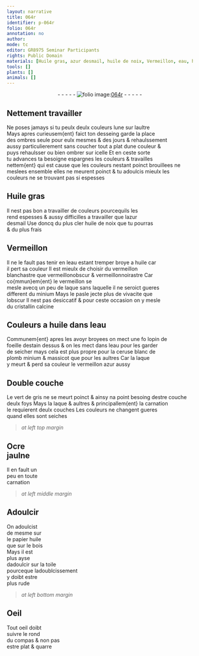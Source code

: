 ```yaml
---
layout: narrative
title: 064r
identifier: p-064r
folio: 064r
annotation: no
author:
mode: tc
editor: GR8975 Seminar Participants
rights: Public Domain
materials: [Huile gras, azur desmail, huile de noix, Vermeillon, eau, huile, vermeillon blanchastre, vermeillonobscur, vermeillonnoirastre, vermeillon, laque, minium, cristallin, lopin de foeille d, ceruse blanc de plomb, massicot, vermeillon azur, vert de gris, Ocre jaulne, papier huile, bois, toile]
tools: []
plants: []
animals: []
---
```


<div class="folio" align="center">- - - - - <a href="http://gallica.bnf.fr/ark:/12148/btv1b10500001g/f133.image" target="_blank"><img src="https://cu-mkp.github.io/2017-workshop-edition/assets/photo-icon.png" alt="folio image: " style="display:inline-block; margin-bottom:-3px;"/>064r</a> - - - - - </div>  
  

## Nettement travailler

 
Ne poses jamays si tu peulx deulx couleurs lune sur laultre<br/> Mays apres curieusem{ent} faict ton desseing garde la place<br/> des ombres seule pour eulx mesmes & des jours & rehaulssement<br/> aussy particulierement sans coucher tout a plat dune couleur &<br/> puys rehaulsser ou bien ombrer sur icelle Et en ceste sorte<br/> tu advances ta besoigne espargnes les couleurs & travailles<br/> nettem{ent} qui est cause que les couleurs nestant poinct brouillees ne<br/> meslees ensemble elles ne meurent poinct & tu adoulcis mieulx les<br/> couleurs ne se trouvant pas si espesses
 
 
  

## <span class="m">Huile gras</span>

 
Il nest pas bon a travailler de couleurs pourcequils les<br/> rend espesses & aussy difficilles a travailler que l<span class="m">azur<br/> desmail</span> Use doncq du plus cler <span class="m">huile de noix</span> que tu pourras<br/> & du plus frais
 
 
  

## <span class="m">Vermeillon</span>

 
Il ne le fault pas tenir en l<span class="m">eau</span> estant <span class="del">tremper</span> <span class="add">broye</span> a <span class="m">huile</span> car<br/> il pert sa couleur Il est mieulx de choisir du <span class="m">vermeillon<br/> blanchastre</span> que <span class="m"><span class="sup">vermeillon</span>obscur</span> & <span class="m"><span class="sup">vermeillon</span>noirastre</span> Car co{mmun}em{ent} le <span class="m">vermeillon</span> se<br/> mesle avecq un peu de <span class="m">laque</span> sans laquelle il ne seroict gueres<br/> different du <span class="m">minium</span> Mays le pasle jecte plus de vivacite que<br/> lobscur Il nest pas desiccatif & pour ceste occasion on y mesle<br/> du <span class="m">cristallin</span> calcine
 
 
  

## Couleurs a <span class="m">huile</span> dans l<span class="m">eau</span>

 
Communem{ent} apres les avoyr broyees on mect une <span class="del">fo</span> <span class="m">lopin de<br/> foeille d</span>estain dessus & on les mect dans l<span class="m">eau</span> pour les garder<br/> de seicher mays cela est plus propre pour la <span class="m">ceruse blanc de<br/> plomb</span> <span class="m">minium</span> & <span class="m">massicot</span> que pour les aultres Car la <span class="m">laque</span><br/> y meurt & perd sa couleur le <span class="m">vermeillon azur</span> aussy
 
 
  

## Double couche

 
Le <span class="m">vert <span class="add">de gris</span></span> ne se meurt poinct & ainsy na point besoing destre couche<br/> deulx foys Mays la <span class="m">laque</span> & aultres & principallem{ent} la carnation<br/> <span class="del">le</span> requierent deulx couches Les couleurs ne changent gueres<br/> quand elles sont seiches
 
 
> *at left top margin*
> 
>    

## <span class="m">Ocre<br/> jaulne</span>

 
 Il en fault un<br/> peu en toute<br/> carnation
 
 
> *at left middle margin*
> 
>    

## Adoulcir

 
 On adoulcist<br/> de mesme sur<br/> le <span class="m">papier huile</span><br/> que sur le <span class="m">bois</span><br/> Mays il est<br/> plus ayse<br/> dadoulcir sur la <span class="m">toile</span><br/> pourceque ladoublcissement<br/> y doibt estre<br/> plus rude
 
 
> *at left bottom margin*
> 
>    

## Oeil

 
 Tout oeil doibt<br/> suivre le rond<br/> du compas & non pas<br/> estre plat & quarre
 
